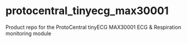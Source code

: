 # protocentral_tinyecg_max30001
Product repo for the ProtoCentral tinyECG MAX30001 ECG &amp; Respiration monitoring module
